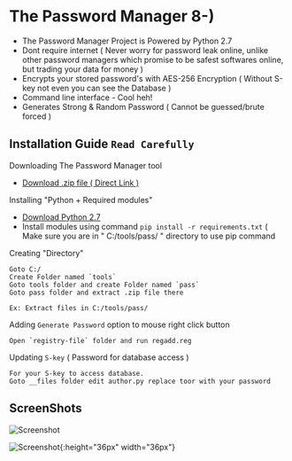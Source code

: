 # The Password Manager 8-)
 * The Password Manager Project is Powered by Python 2.7
 * Dont require internet ( Never worry for password leak online, unlike other password managers which promise to be safest softwares online, but trading your data for money ) 
 * Encrypts your stored password's with AES-256 Encryption ( Without S-key not even you can see the Database )
 * Command line interface - Cool heh!
 * Generates Strong & Random Password ( Cannot be guessed/brute forced )

## Installation Guide `Read Carefully`
Downloading The Password Manager tool
* [Download .zip file ( Direct Link )](https://codeload.github.com/roothaxor/The-Password-Manager/zip/master)

Installing "Python + Required modules"

* [Download Python 2.7](https://www.python.org/downloads/windows/)
* Install modules using command `pip install -r requirements.txt` ( Make sure you are in " C:/tools/pass/ " directory to use pip command

Creating "Directory"

```
Goto C:/
Create Folder named `tools`
Goto tools folder and create Folder named `pass`
Goto pass folder and extract .zip file there

Ex: Extract files in C:/tools/pass/
```
Adding `Generate Password` option to mouse right click button

``` 
Open `registry-file` folder and run regadd.reg
```
Updating `S-key` ( Password for database access )
```
For your S-key to access database. 
Goto __files folder edit author.py replace toor with your password
```

## ScreenShots

![Screenshot](https://raw.githubusercontent.com/roothaxor/The-Password-Manager/master/Screenshots/screenshot_1.png)

![Screenshot](https://raw.githubusercontent.com/roothaxor/The-Password-Manager/master/Screenshots/Screenshot_2.png){:height="36px" width="36px"}
